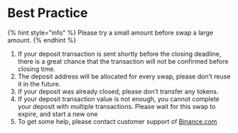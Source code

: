 # Best Practice

{% hint style="info" %}
Please try a small amount before swap a large amount.
{% endhint %}

1. If your deposit transaction is sent shortly before the closing deadline, there is a great chance that the transaction will not be confirmed before closing time.
2. The deposit address will be allocated for every swap, please don’t reuse it in the future.
3. If your deposit was already closed, please don’t transfer any tokens.
4. If your deposit transaction value is not enough, you cannot complete your deposit with multiple transactions.  Please wait for this swap to expire, and start a new one
5. To get some help, please contact customer support of [Binance.com](https://www.binance.com/en/support)

